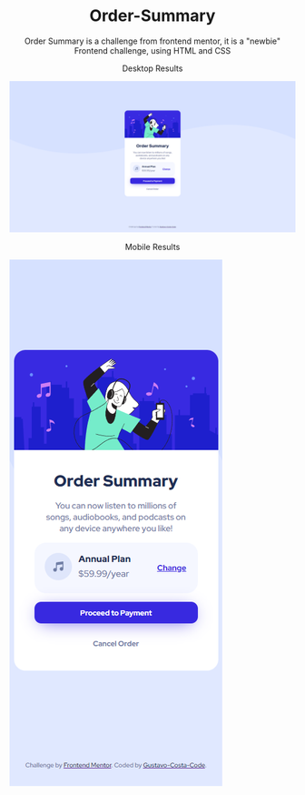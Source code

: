 <h1 align="center">Order-Summary</h1>
<p align="center">Order Summary is a challenge from frontend mentor, it is a "newbie" Frontend challenge, using HTML and CSS</p>
<p align="center">Desktop Results</p>
<img src="images/Order Results desktop.png">
<p align="center">Mobile Results</p>
<img src="images/Order Results mobile.png">
